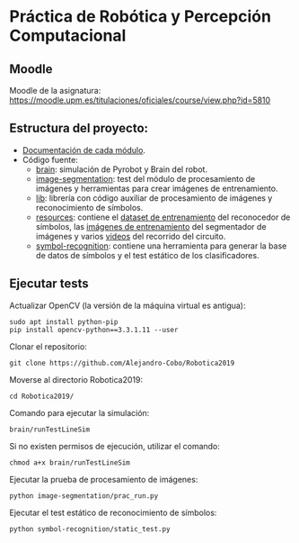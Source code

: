 # Práctica de Robótica y Percepción Computacional

## Moodle
Moodle de la asignatura: https://moodle.upm.es/titulaciones/oficiales/course/view.php?id=5810

## Estructura del proyecto:
- [Documentación de cada módulo](doc).
- Código fuente:
  - [brain](brain): simulación de Pyrobot y Brain del robot.
  - [image-segmentation](image-segmentation): test del módulo de procesamiento de imágenes y herramientas para crear imágenes de entrenamiento.
  - [lib](lib): librería con código auxiliar de procesamiento de imágenes y reconocimiento de símbolos.
  - [resources](proyectoRobotica-v3.0/resources): contiene el [dataset de entrenamiento](resources/dataset) del reconocedor de símbolos, las [imágenes de entrenamiento](resources/imgs) del segmentador de imágenes y varios [videos](resources/videos/) del recorrido del circuito.
  - [symbol-recognition](symbol-recognition): contiene una herramienta para generar la base de datos de símbolos y el test estático de los clasificadores.
## Ejecutar tests
Actualizar OpenCV (la versión de la máquina virtual es antigua):
```
sudo apt install python-pip
pip install opencv-python==3.3.1.11 --user
```
Clonar el repositorio:
```
git clone https://github.com/Alejandro-Cobo/Robotica2019
```
Moverse al directorio Robotica2019:
```
cd Robotica2019/
```
Comando para ejecutar la simulación:
```
brain/runTestLineSim
```
Si no existen permisos de ejecución, utilizar el comando:
```
chmod a+x brain/runTestLineSim
```
Ejecutar la prueba de procesamiento de imágenes:
```
python image-segmentation/prac_run.py
```
Ejecutar el test estático de reconocimiento de símbolos:
```
python symbol-recognition/static_test.py
```
